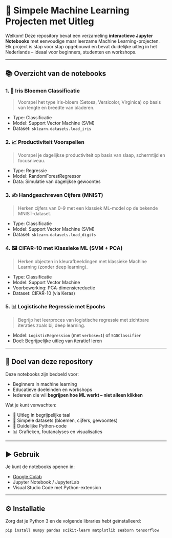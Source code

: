# 🧠 Simpele Machine Learning Projecten met Uitleg

Welkom! Deze repository bevat een verzameling **interactieve Jupyter Notebooks** met eenvoudige maar leerzame Machine Learning-projecten. Elk project is stap voor stap opgebouwd en bevat duidelijke uitleg in het Nederlands – ideaal voor beginners, studenten en workshops.

---

## 📚 Overzicht van de notebooks

### 1. 🌼 Iris Bloemen Classificatie
> Voorspel het type iris-bloem (Setosa, Versicolor, Virginica) op basis van lengte en breedte van bladeren.
- Type: Classificatie
- Model: Support Vector Machine (SVM)
- Dataset: `sklearn.datasets.load_iris`

### 2. 📈 Productiviteit Voorspellen
> Voorspel je dagelijkse productiviteit op basis van slaap, schermtijd en focusniveau.
- Type: Regressie
- Model: RandomForestRegressor
- Data: Simulatie van dagelijkse gewoontes

### 3. ✍️ Handgeschreven Cijfers (MNIST)
> Herken cijfers van 0–9 met een klassiek ML-model op de bekende MNIST-dataset.
- Type: Classificatie
- Model: Support Vector Machine (SVM)
- Dataset: `sklearn.datasets.load_digits`

### 4. 🖼️ CIFAR-10 met Klassieke ML (SVM + PCA)
> Herken objecten in kleurafbeeldingen met klassieke Machine Learning (zonder deep learning).
- Type: Classificatie
- Model: Support Vector Machine
- Voorbewerking: PCA-dimensiereductie
- Dataset: CIFAR-10 (via Keras)

### 5. 📊 Logistische Regressie met Epochs
> Begrijp het leerproces van logistische regressie met zichtbare iteraties zoals bij deep learning.
- Model: `LogisticRegression` (met `verbose=1`) of `SGDClassifier`
- Doel: Begrijpelijke uitleg van iteratief leren

---

## 🎯 Doel van deze repository

Deze notebooks zijn bedoeld voor:
- Beginners in machine learning
- Educatieve doeleinden en workshops
- Iedereen die wil **begrijpen hoe ML werkt – niet alleen klikken**

Wat je kunt verwachten:
- 🧠 Uitleg in begrijpelijke taal
- 📎 Simpele datasets (bloemen, cijfers, gewoontes)
- 🐍 Duidelijke Python-code
- 📊 Grafieken, foutanalyses en visualisaties

---

## ▶️ Gebruik

Je kunt de notebooks openen in:
- [Google Colab](https://colab.research.google.com)
- Jupyter Notebook / JupyterLab
- Visual Studio Code met Python-extension

---

## ⚙️ Installatie

Zorg dat je Python 3 en de volgende libraries hebt geïnstalleerd:

```bash
pip install numpy pandas scikit-learn matplotlib seaborn tensorflow
